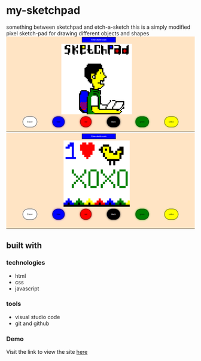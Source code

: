 # my-sketchpad

something between sketchpad and etch-a-sketch
this is a simply modified pixel sketch-pad for drawing different objects and shapes
![Demo img one](demo/img1.png)
![Demo img two](demo/img2.png)

## built with

### technologies

- html
- css
- javascript

### tools

- visual studio code</li>
- git and github

### Demo

Visit the link to view the site
[here](https://primejudas.github.io/my-sketchpad/)

